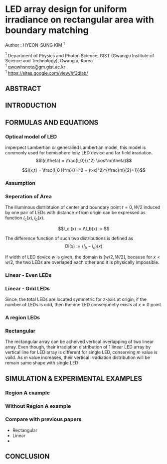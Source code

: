 

# LED array design for uniform irradiance on rectangular area with boundary matching

Author : HYEON-SUNG KIM $^1$ <br>

$^1$ Department of Physics and Photon Science, GIST (Gwangju Institute of Science and Technology), Gwangju, Korea <br>
$^1$ qwqwhsnote@gm.gist.ac.kr <br>
$^1$ https://sites.google.com/view/hf3dlab/

## ABSTRACT


## INTRODUCTION


## FORMULAS AND EQUATIONS

### Optical model of LED

 imperpect Lambertian or generalied Lambertian model, this model is commonly used for hemisphere lenz LED device and far field irradation.
$$I(r,\theta) = \frac{I_0}{r^2} \cos^m(\theta)$$

$$I(x,t) = \frac{I_0 H^m}{(H^2 + (t-x)^2)^{\frac{m}{2}+1}}$$

### Assumption 

### Seperation of Area

The illuminous distribtuion of center and boundary point $t= 0, W/2$ induced by one pair of LEDs with distance $x$ from origin can be expressed as function $I_c(x), I_b(x)$.

$$I_c (x) := \\I_b(x) := $$

The difference function of such two distributions is defined as $$\text{Di}(x) := (I_b - I_c )(x)$$

If width of LED device $w$ is given, the domain is $[w/2 , W/2]$, because for $x < w/2$, the two LEDs are overlaped each other and it is physically impossible.  

### Linear - Even LEDs

### Linear - Odd LEDs

Since, the total LEDs are located symmetric for z-axis at origin, if the number of LEDs is odd, then the one LED consequnetly exists at $x=0$ point. 

### A region LEDs

### Rectangular 
The rectangular array can be acheived vertical overlapping of two linear array. Even though, their irradiation distribution of 1 linear LED array by vertical line for LED array is different for single LED, conserving $m$ value is vaild. As $m$ value increases, their vertical irradiation distribution will be remain same shape with single LED

## SIMULATION & EXPERIMENTAL EXAMPLES

### Region A example 

### Without Region A example

### Compare with previous papers

* Rectangular 
* Linear
* 

## CONCLUSION
